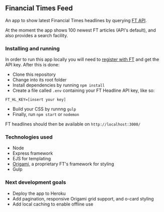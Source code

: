 ## Financial Times Feed

An app to show latest Financial Times headlines by querying [FT API](https://developer.ft.com/docs/license_quick_start/headlinelicense).

At the moment the app shows 100 newest FT articles (API's default), and also provides a search facility.

### Installing and running

In order to run this app locally you will need to [register with FT](https://developer.ft.com/) and get the API key. After this is done:

- Clone this repository
- Change into its root folder
- Install dependencies by running `npm install`
- Create a file called `.env` containing your FT Headline API key, like so:
```
FT_HL_KEY=[insert your key]
```
- Build your CSS by runnng `gulp`
- Finally, run `npm start` or `nodemon`

FT headlines should then be available on `http://localhost:3000/`

### Technologies used

- Node
- Express framework
- EJS for templating
- [Origami](http://origami.ft.com/), a proprietary FT's framework for styling
- Gulp

### Next development goals

- Deploy the app to Heroku
- Add pagination, responsive Origami grid support, and o-card styling
- Add local caching to enable offline use
